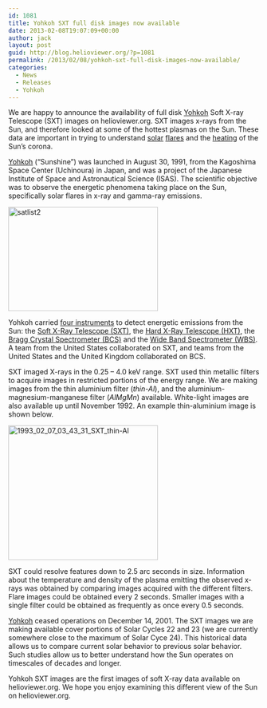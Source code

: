```yaml
---
id: 1081
title: Yohkoh SXT full disk images now available
date: 2013-02-08T19:07:09+00:00
author: jack
layout: post
guid: http://blog.helioviewer.org/?p=1081
permalink: /2013/02/08/yohkoh-sxt-full-disk-images-now-available/
categories:
  - News
  - Releases
  - Yohkoh
---
```

We are happy to announce the availability of full disk [Yohkoh](http://ylstone.physics.montana.edu/ylegacy/) Soft X-ray Telescope (SXT) images on helioviewer.org. SXT images x-rays from the Sun, and therefore looked at some of the hottest plasmas on the Sun. These data are important in trying to understand [solar](http://hesperia.gsfc.nasa.gov/sftheory/flare.htm) [flares](http://en.wikipedia.org/wiki/Solar_flare) and the [heating](http://en.wikipedia.org/wiki/Corona#Coronal_heating_problem) of the Sun&#8217;s corona.

[Yohkoh](http://www.isas.jaxa.jp/e/enterp/missions/yohkoh/index.shtml) (&#8220;Sunshine&#8221;) was launched in August 30, 1991, from the Kagoshima Space Center (Uchinoura) in Japan, and was a project of the Japanese Institute of Space and Astronautical Science (ISAS). The scientific objective was to observe the energetic phenomena taking place on the Sun, specifically solar flares in x-ray and gamma-ray emissions. 

[<img src="https://helioviewer-project.github.io/images/uploads/2013/02/satlist2-300x209.gif" alt="satlist2" width="300" height="209" class="aligncenter size-medium wp-image-1082" />](https://helioviewer-project.github.io/images/uploads/2013/02/satlist2.gif)

Yohkoh carried [four instruments](http://hesperia.gsfc.nasa.gov/sftheory/yohkoh.htm) to detect energetic emissions from the Sun: the [Soft X-Ray Telescope (SXT)](http://ylstone.physics.montana.edu/ylegacy/about_Y/sxt_background.html), the [Hard X-Ray Telescope (HXT)](http://ylstone.physics.montana.edu/ylegacy/about_Y/hxt.html), the [Bragg Crystal Spectrometer (BCS)](http://ylstone.physics.montana.edu/ylegacy/about_Y/bcs.html) and the [Wide Band Spectrometer (WBS)](http://ylstone.physics.montana.edu/ylegacy/about_Y/wbs.html). A team from the United States collaborated on SXT, and teams from the United States and the United Kingdom collaborated on BCS.

SXT imaged X-rays in the 0.25 &#8211; 4.0 keV range. SXT used thin metallic filters to acquire images in restricted portions of the energy range. We are making images from the thin aluminium filter (_thin-Al_), and the aluminium-magnesium-manganese filter (_AlMgMn_) available. White-light images are also available up until November 1992. An example thin-aluminium image is shown below.

[<img src="https://helioviewer-project.github.io/images/uploads/2013/02/1993_02_07_03_43_31_SXT_thin-Al-300x270.png" alt="1993_02_07_03_43_31_SXT_thin-Al" width="300" height="270" class="aligncenter size-medium wp-image-1092" srcset="http://blog.helioviewer.org/wp-content/uploads/2013/02/1993_02_07_03_43_31_SXT_thin-Al-300x270.png 300w, http://blog.helioviewer.org/wp-content/uploads/2013/02/1993_02_07_03_43_31_SXT_thin-Al.png 926w" sizes="(max-width: 300px) 100vw, 300px" />](https://helioviewer-project.github.io/images/uploads/2013/02/1993_02_07_03_43_31_SXT_thin-Al.png)

SXT could resolve features down to 2.5 arc seconds in size. Information about the temperature and density of the plasma emitting the observed x-rays was obtained by comparing images acquired with the different filters. Flare images could be obtained every 2 seconds. Smaller images with a single filter could be obtained as frequently as once every 0.5 seconds.

[Yohkoh](http://en.wikipedia.org/wiki/Yohkoh) ceased operations on December 14, 2001. The SXT images we are making available cover portions of Solar Cycles 22 and 23 (we are currently somewhere close to the maximum of Solar Cyce 24). This historical data allows us to compare current solar behavior to previous solar behavior. Such studies allow us to better understand how the Sun operates on timescales of decades and longer.

Yohkoh SXT images are the first images of soft X-ray data available on helioviewer.org. We hope you enjoy examining this different view of the Sun on helioviewer.org.

